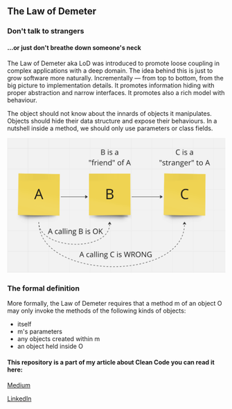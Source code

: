 ## The Law of Demeter 

### Don't talk to strangers
#### …or just don't breathe down someone's neck

The Law of Demeter aka LoD was introduced to promote loose coupling in complex applications with a deep domain. The idea behind this is just to grow software more naturally. Incrementally — from top to bottom, from the big picture to implementation details. It promotes information hiding with proper abstraction and narrow interfaces. It promotes also a rich model with behaviour.


The object should not know about the innards of objects it manipulates. Objects should hide their data structure and expose their behaviours. In a nutshell inside a method, we should only use parameters or class fields.

![image](./board.png)


### The formal definition
More formally, the Law of Demeter requires that a method m of an object O may only invoke the methods of the following kinds of objects:
- itself
- m's parameters
- any objects created within m
- an object held inside O

#### This repository is a part of my article about Clean Code you can read it here:

[Medium](https://medium.com/@michal.cwiekala/the-law-of-demeter-a7f88b069bdd)

[LinkedIn](https://www.linkedin.com/pulse/law-demeter-micha%C5%82-%C4%87wi%C4%99ka%C5%82a)



